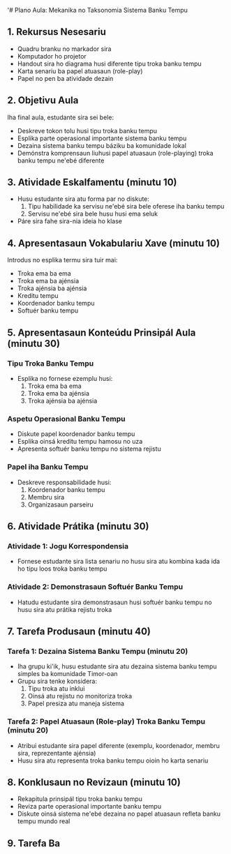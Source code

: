 '# Plano Aula: Mekanika no Taksonomia Sistema Banku Tempu

## 1. Rekursus Nesesariu

- Quadru branku no markador sira
- Komputador ho projetor
- Handout sira ho diagrama husi diferente tipu troka banku tempu
- Karta senariu ba papel atuasaun (role-play)
- Papel no pen ba atividade dezain

## 2. Objetivu Aula

Iha final aula, estudante sira sei bele:
- Deskreve tokon tolu husi tipu troka banku tempu
- Esplika parte operasional importante sistema banku tempu
- Dezaina sistema banku tempu báziku ba komunidade lokal
- Demónstra komprensaun liuhusi papel atuasaun (role-playing) troka banku tempu ne'ebé diferente

## 3. Atividade Eskalfamentu (minutu 10)

- Husu estudante sira atu forma par no diskute:
  1. Tipu habilidade ka servisu ne'ebé sira bele oferese iha banku tempu
  2. Servisu ne'ebé sira bele husu husi ema seluk
- Páre sira fahe sira-nia ideia ho klase

## 4. Apresentasaun Vokabulariu Xave (minutu 10)

Introdus no esplika termu sira tuir mai:
- Troka ema ba ema
- Troka ema ba ajénsia
- Troka ajénsia ba ajénsia
- Kreditu tempu
- Koordenador banku tempu
- Softuér banku tempu

## 5. Apresentasaun Konteúdu Prinsipál Aula (minutu 30)

### Tipu Troka Banku Tempu
- Esplika no fornese ezemplu husi:
  1. Troka ema ba ema
  2. Troka ema ba ajénsia
  3. Troka ajénsia ba ajénsia

### Aspetu Operasional Banku Tempu
- Diskute papel koordenador banku tempu
- Esplika oinsá kreditu tempu hamosu no uza
- Apresenta softuér banku tempu no sistema rejistu

### Papel iha Banku Tempu
- Deskreve responsabilidade husi:
  1. Koordenador banku tempu
  2. Membru sira
  3. Organizasaun parseiru

## 6. Atividade Prátika (minutu 30)

### Atividade 1: Jogu Korrespondensia
- Fornese estudante sira lista senariu no husu sira atu kombina kada ida ho tipu loos troka banku tempu

### Atividade 2: Demonstrasaun Softuér Banku Tempu
- Hatudu estudante sira demonstrasaun husi softuér banku tempu no husu sira atu prátika rejistu troka

## 7. Tarefa Produsaun (minutu 40)

### Tarefa 1: Dezaina Sistema Banku Tempu (minutu 20)
- Iha grupu ki'ik, husu estudante sira atu dezaina sistema banku tempu simples ba komunidade Timor-oan
- Grupu sira tenke konsidera:
  1. Tipu troka atu inklui
  2. Oinsá atu rejistu no monitoriza troka
  3. Papel presiza atu maneja sistema

### Tarefa 2: Papel Atuasaun (Role-play) Troka Banku Tempu (minutu 20)
- Atribui estudante sira papel diferente (exemplu, koordenador, membru sira, reprezentante ajénsia)
- Husu sira atu representa troka banku tempu oioin ho karta senariu

## 8. Konklusaun no Revizaun (minutu 10)

- Rekapitula prinsipál tipu troka banku tempu
- Reviza parte operasional importante banku tempu
- Diskute oinsá sistema ne'ebé dezaina no papel atuasaun refleta banku tempu mundo real

## 9. Tarefa Ba
